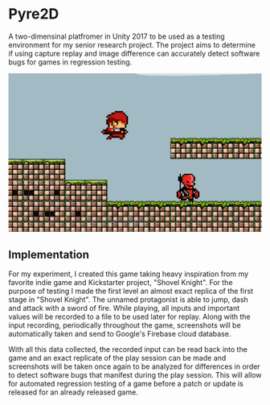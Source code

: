 # Pyre2D
A two-dimensinal platfromer in Unity 2017 to be used as a testing environment for my senior research project. The project aims to determine if using capture replay and image difference can accurately detect software bugs for games in regression testing. 

![alt tag](/Docs/images/Capture1.png)

## Implementation 
For my experiment, I created this game taking heavy inspiration from my favorite indie game and Kickstarter project, "Shovel Knight". For the purpose of testing I made the first level an almost exact replica of the first stage in "Shovel Knight". The unnamed protagonist is able to jump, dash and attack with a sword of fire. While playing, all inputs and important values will be recorded to a file to be used later for replay. Along with the input recording, periodically throughout the game, screenshots will be automatically taken and send to Google's Firebase cloud database. 

With all this data collected, the recorded input can be read back into the game and an exact replicate of the play session can be made and screenshots will be taken once again to be analyzed for differences in order to detect software bugs that manifest during the play session. This will allow for automated regression testing of a game before a patch or update is released for an already released game.  


